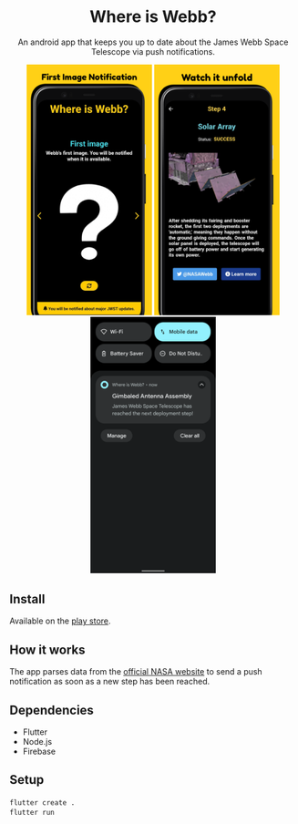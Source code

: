 <h1 align=center>Where is Webb?</h1>
<p align=center>An android app that keeps you up to date about the James Webb Space Telescope via push notifications.</p>

<p align="center">
  <img src="docs/images/first-image.png" width="220">
  <img src="docs/images/unfold.png" width="220">
  <img src="docs/images/screenshot-notification.png" width="220">
</p>

## Install

Available on the [play store](https://play.google.com/store/apps/details?id=com.pertl.johannes.jwst_status).

## How it works

The app parses data from the [official NASA website](https://www.jwst.nasa.gov/content/webbLaunch/whereIsWebb.html) 
to send a push notification as soon as a new step has been reached.

## Dependencies

* Flutter
* Node.js
* Firebase

## Setup

`flutter create .`  
`flutter run`
